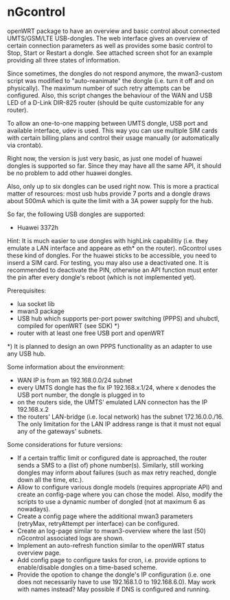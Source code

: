 # nGcontrol
openWRT package to have an overview and basic control about connected UMTS/GSM/LTE USB-dongles. The web interface gives an overview of certain connection parameters as well as provides some basic control to Stop, Start or Restart a dongle. See attached screen shot for an example providing all three states of information.

Since sometimes, the dongles do not respond anymore, the mwan3-custom script was modified to "auto-reanimate" the dongle (i.e. turn it off and on physically). The maximum number of such retry attempts can be configured. Also, this script changes the behaviour of the WAN and USB LED of a D-Link DIR-825 router (should be quite customizable for any router).

To allow an one-to-one mapping between UMTS dongle, USB port and available interface, udev is used. This way you can use multiple SIM cards with certain billing plans and control their usage manually (or automatically via crontab).  

Right now, the version is just very basic, as just one model of huawei dongles is supported so far. Since they may have all the same API, it should be no problem to add other huawei dongles.

Also, only up to six dongles can be used right now. This is more a practical matter of resources: most usb hubs provide 7 ports and a dongle draws about 500mA which is quite the limit with a 3A power supply for the hub.



So far, the following USB dongles are supported:
  - Huawei 3372h

Hint: It is much easier to use dongles with highLink capabilitiy (i.e. they emulate a LAN interface and appeare as eth* on the router). nGcontrol uses these kind of dongles. For the huawei sticks to be accessible, you need to inserd a SIM card. For testing, you may also use a deactivated one. It is recommended to deactivate the PIN, otherwise an API function must enter the pin after every dongle's reboot (which is not implemented yet).
  

Prerequisites: 
  - lua socket lib
  - mwan3 package
  - USB hub which supports per-port power switching (PPPS) and uhubctl, compiled for openWRT (see SDK) *)
  - router with at least one free USB port and openWRT


*) It is planned to design an own PPPS functionality as an adapter to use any USB hub.

Some information about the environment:
  - WAN IP is from an 192.168.0.0/24 subnet
  - every UMTS dongle has the fix IP 192.168.x.1/24, where x denodes the USB port number, the dongle is plugged in to
  - on the routers side, the UMTS' emulated LAN connecton has the IP 192.168.x.2
  - the routers' LAN-bridge (i.e. local network) has the subnet 172.16.0.0./16. The only limitation for the LAN IP address range is that it must not equal any of the gateways' subnets.


Some considerations for future versions:
  - If a certain traffic limit or configured date is approached, the router sends a SMS to a (list of) phone number(s). Similarly, still working dongles may inform about failures (such as max retry reached, dongle down all the time, etc.).
  - Allow to configure various dongle models (requires appropriate API) and create an config-page where you can chose the model. Also, modify the scripts to use a dynamic number of dongled (not at maximum 6 as nowadays).
  - Create a config page where the additional mwan3 parameters (retryMax, retryAttempt per interface) can be configured.
  - Create an log-page similar to mwan3-overview where the last (50) nGcontrol associated logs are shown.
  - Implement an auto-refresh function similar to the openWRT status overview page.
  - Add config page to configure tasks for cron, i.e. provide options to enable/disable dongles on a time-based scheme.
  - Provide the opotion to change the dongle's IP configuration (i.e. one does not necessarily have to use 192.168.1.0 to 192.168.6.0). May work with names instead? May possible if DNS is configured and running.
